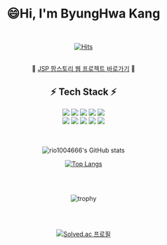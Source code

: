 
<div align="center">
  
  😄Hi, I'm ByungHwa Kang 
  ========================
  <br/>
  
  [![Hits](https://hits.seeyoufarm.com/api/count/incr/badge.svg?url=https%3A%2F%2Fgithub.com%2Fgjbae1212%2Fhit-counter&count_bg=%23420CCC&title_bg=%23DE1515&icon=yamahamotorcorporation.svg&icon_color=%23F8F576&title=hits&edge_flat=false)](https://github.com/rio1004666)
  <br/><br/>
  
  🌱 [JSP 팜스토리 웹 프로젝트 바로가기](http://15.165.76.158:8080/Farmstory2) 🌱
  
  
  **⚡ Tech Stack ⚡**<br/>
  -------------------------
  
  <img src="https://img.shields.io/badge/Java-007396?style=flat-square&logo=Java&logoColor=white"/>
  <img src="https://img.shields.io/badge/Spring-6DB33F?style=flat-square&logo=Spring&logoColor=white"/>
  <img src="https://img.shields.io/badge/Spring Boot-6DB33F?style=flat-square&logo=Spring Boot&logoColor=white"/>
  <img src="https://img.shields.io/badge/MySQL-4479A1?style=flat-square&logo=MySQL&logoColor=white"/>
  <img src="https://img.shields.io/badge/Oracle-F80000?style=flat-square&logo=Oracle&logoColor=white"/><br/>
  
  <img src="https://img.shields.io/badge/HTML5-E34F26?style=flat-square&logo=HTML5&logoColor=white"/>
  <img src="https://img.shields.io/badge/CSS3-1572B6?style=flat-square&logo=CSS3&logoColor=white"/>
  <img src="https://img.shields.io/badge/JavaScript-F7DF1E?style=flat-square&logo=JavaScript&logoColor=white"/>
  <img src="https://img.shields.io/badge/JQuery-0769AD?style=flat-square&logo=JQuery&logoColor=white"/>
  <img src="https://img.shields.io/badge/Python-3776AB?style=flat-square&logo=Python&logoColor=white"/>
  <br/><br/><br/>
  
  ![rio1004666's GitHub stats](https://github-readme-stats.vercel.app/api?username=rio1004666&show_icons=true&theme=buefy&show_icons=true)

  [![Top Langs](https://github-readme-stats.vercel.app/api/top-langs/?username=rio1004666&layout=compact&theme=본인이선택한테마명buefy&langs_count=5)](https://github.com/anuraghazra/github-readme-stats)

  <br/><br/>
  
  ![trophy](https://github-profile-trophy.vercel.app/?username=rio1004666)

<br/><br/>
  
  [![Solved.ac 프로필](http://mazassumnida.wtf/api/v2/generate_badge?boj=rio1004666)](https://solved.ac/rio1004666)
</div>

<!--
- 🔭 I’m currently working on ...
- 🌱 I’m currently learning ...
- 👯 I’m looking to collaborate on ...
- 🤔 I’m looking for help with ...
- 💬 Ask me about ...
- 📫 How to reach me: ...
- 😄 Pronouns: ...
- ⚡ Fun fact: ... -->
